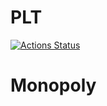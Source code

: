 # PLT

[![Actions Status](https://github.com/cbares/plt/workflows/PLT%20build/badge.svg)](https://github.com/cbares/plt/actions)

# Monopoly